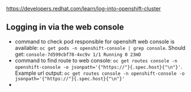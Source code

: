 https://developers.redhat.com/learn/log-into-openshift-cluster

## Logging in via the web console
- command to check pod responsible for openshift web console is available: `oc get pods -n openshift-console | grep console`. Should get: `console-7d599cbf78-4xc9v 1/1 Running 0 23mD`
- command to find route to web console: `oc get routes console -n openshift-console -o jsonpath='{"https://"}{.spec.host}{"\n"}'`. Example url output: `oc get routes console -n openshift-console -o jsonpath='{"https://"}{.spec.host}{"\n"}'`
- 